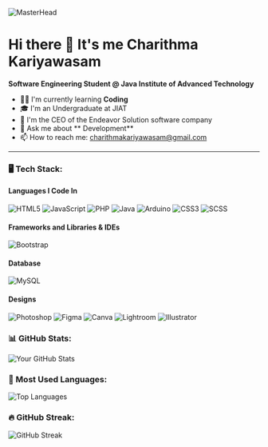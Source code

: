 ![MasterHead](https://user-images.githubusercontent.com/74038190/221352975-94759904-aa4c-4032-a8ab-b546efb9c478.gif)
# Hi there 👋 It's me Charithma Kariyawasam 
**Software Engineering Student @ Java Institute of Advanced Technology**

- 👨‍💻 I'm currently learning **Coding**
- 🎓 I'm an Undergraduate at JIAT
- 🌱 I'm the CEO of the Endeavor Solution software company 
- 💬 Ask me about ** Development**
- 📫 How to reach me: charithmakariyawasam@gmail.com
---

### 🖥️ Tech Stack:

#### Languages I Code In
![HTML5](https://img.shields.io/badge/HTML5-E34F26?style=for-the-badge&logo=html5&logoColor=white)
![JavaScript](https://img.shields.io/badge/JavaScript-F7DF1E?style=for-the-badge&logo=javascript&logoColor=black)
![PHP](https://img.shields.io/badge/PHP-777BB4?style=for-the-badge&logo=php&logoColor=white)
![Java](https://img.shields.io/badge/Java-007396?style=for-the-badge&logo=java&logoColor=white)
![Arduino](https://img.shields.io/badge/Arduino-00979D?style=for-the-badge&logo=arduino&logoColor=white)
![CSS3](https://img.shields.io/badge/CSS3-1572B6?style=for-the-badge&logo=css3&logoColor=white)
![SCSS](https://img.shields.io/badge/SCSS-CC6699?style=for-the-badge&logo=sass&logoColor=white)

#### Frameworks and Libraries & IDEs
![Bootstrap](https://img.shields.io/badge/Bootstrap-7952B3?style=for-the-badge&logo=bootstrap&logoColor=white)


#### Database
![MySQL](https://img.shields.io/badge/MySQL-4479A1?style=for-the-badge&logo=mysql&logoColor=white)


#### Designs
![Photoshop](https://img.shields.io/badge/Photoshop-31A8FF?style=for-the-badge&logo=adobe-photoshop&logoColor=white)
![Figma](https://img.shields.io/badge/Figma-F24E1E?style=for-the-badge&logo=figma&logoColor=white)
![Canva](https://img.shields.io/badge/Canva-00C4CC?style=for-the-badge&logo=canva&logoColor=white)
![Lightroom](https://img.shields.io/badge/Lightroom-31A8FF?style=for-the-badge&logo=adobe-lightroom&logoColor=white)
![Illustrator](https://img.shields.io/badge/Illustrator-FF9A00?style=for-the-badge&logo=adobe-illustrator&logoColor=white)

### 📊 GitHub Stats:
![Your GitHub Stats](https://github-readme-stats.vercel.app/api?username=charithma2003&show_icons=true&theme=dark)

### 🧰 Most Used Languages:
![Top Languages](https://github-readme-stats.vercel.app/api/top-langs/?username=charithma2003&layout=compact&theme=dark)

### 🔥 GitHub Streak:
![GitHub Streak](https://streak-stats.demolab.com/?user=charithma2003&theme=dark)


